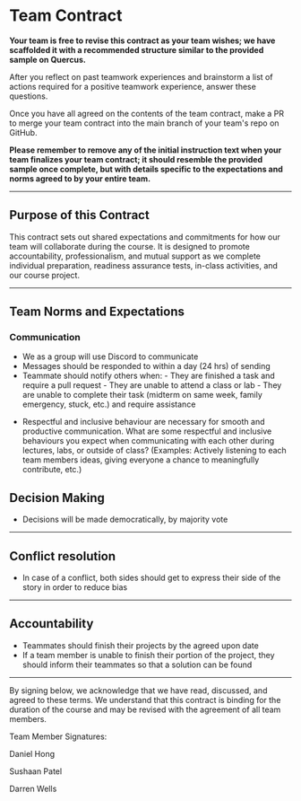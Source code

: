 # Team Contract

**Your team is free to revise this contract as your team wishes; we have scaffolded it with a recommended structure similar to the provided sample on Quercus.**

After you reflect on past teamwork experiences and brainstorm a list of actions required for a positive teamwork experience, answer these questions. 

Once you have all agreed on the contents of the team contract, make a PR to merge your team contract into the main branch of your team's repo on GitHub.

**Please remember to remove any of the initial instruction text when your team finalizes your team contract; it should resemble the provided sample once complete, but with details specific to the expectations and norms agreed to by your entire team.**

---
## Purpose of this Contract

This contract sets out shared expectations and commitments for how our team will collaborate during the course. It is designed to promote accountability, professionalism, and mutual support as we complete individual preparation, readiness assurance tests, in-class activities, and our course project.

---
## Team Norms and Expectations

### Communication

- We as a group will use Discord to communicate
- Messages should be responded to within a day (24 hrs) of sending
- Teammate should notify others when:
      - They are finished a task and require a pull request
      - They are unable to attend a class or lab
      - They are unable to complete their task (midterm on same week, family emergency, stuck, etc.) and require assistance
* Respectful and inclusive behaviour are necessary for smooth and productive communication. What are some respectful and inclusive behaviours you expect when communicating with each other during lectures, labs, or outside of class? (Examples: Actively listening to each team members ideas, giving everyone a chance to meaningfully contribute, etc.)

## Decision Making
- Decisions will be made democratically, by majority vote
---
## Conflict resolution
- In case of a conflict, both sides should get to express their side of the story in order to reduce bias
---

## Accountability
- Teammates should finish their projects by the agreed upon date
- If a team member is unable to finish their portion of the project, they should inform their teammates so that a solution can be found

---
By signing below, we acknowledge that we have read, discussed, and agreed to these terms. We understand that this contract is binding for the duration of the course and may be revised with the agreement of all team members.

Team Member Signatures:

Daniel Hong

Sushaan Patel

Darren Wells
